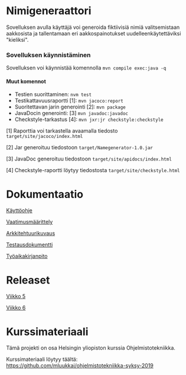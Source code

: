 # Nimigeneraattori
Sovelluksen avulla käyttäjä voi generoida fiktiivisiä nimiä valitsemistaan aakkosista ja tallentamaan eri aakkospainotukset uudelleenkäytettäviksi "kieliksi".

### Sovelluksen käynnistäminen
Sovelluksen voi käynnistää komennolla `mvn compile exec:java -q`

#### Muut komennot
* Testien suorittaminen: `nvm test`
* Testikattavuusraportti [1]: `mvn jacoco:report`
* Suoritettavan jarin generointi [2]: `mvn package`
* JavaDocin generointi: [3] `mvn javadoc:javadoc`
* Checkstyle-tarkastus [4]: `mvn jxr:jr checkstyle:checkstyle`

[1] Raporttia voi tarkastella avaamalla tiedosto `target/site/jacoco/index.html`

[2] Jar generoituu tiedostoon `target/Namegenerator-1.0.jar`

[3] JavaDoc generoituu tiedostoon `target/site/apidocs/index.html`

[4] Checkstyle-raportti löytyy tiedostosta `target/site/checkstyle.html`

# Dokumentaatio
[Käyttöohje](Nimigeneraattori/dokumentaatio/kayttoohje.md)

[Vaatimusmäärittely](Nimigeneraattori/dokumentaatio/vaatimusmaarittely.md)

[Arkkitehtuurikuvaus](Nimigeneraattori/dokumentaatio/arkkitehtuuri.md)

[Testausdokumentti](Nimigeneraattori/dokumentaatio/testaus.md)

[Työaikakirjanpito](Nimigeneraattori/dokumentaatio/tuntikirjanpito.md)

# Releaset
[Viikko 5](https://github.com/Siipis/ot-harjoitustyo/releases/tag/viikko5)

[Viikko 6](https://github.com/Siipis/ot-harjoitustyo/releases/tag/viikko6)

# Kurssimateriaali
Tämä projekti on osa Helsingin yliopiston kurssia Ohjelmistotekniikka.

Kurssimateriaali löytyy täältä: https://github.com/mluukkai/ohjelmistotekniikka-syksy-2019


